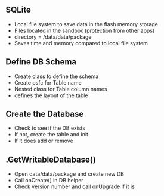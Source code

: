 ## SQLite 

* Local file system to save data in the flash memory storage
* Files located in the sandbox (protection from other apps)
* directory = /data/data/package
* Saves time and memory compared to local file system

## Define DB Schema

* Create class to define the schema
* Create psfc for Table name
* Nested class for Table column names
* defines the layout of the table

## Create the Database

* Check to see if the DB exists
* If not, create the table and init
* If it does add or remove 

## .GetWritableDatabase()

* Open data/data/package and create new DB
* Call onCreate() in DB helper
* Check version number and call onUpgrade if it is
